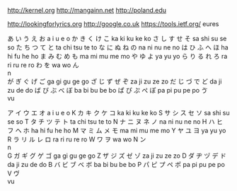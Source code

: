 http://kernel.org http://mangainn.net http://poland.edu 

http://lookingforlyrics.org http://google.co.uk https://tools.ietf.org/  eures


あ	い	う	え	お
a	i	u	e	o
 か	き	く	け	こ
ka	ki	ku	ke	ko
 さ	し	す	せ	そ
sa	shi	su	se	so
 た	ち	つ	て	と
ta	chi	tsu	te	to
	な	に	ぬ	ね	の
na	ni	nu	ne	no
	は	ひ	ふ	へ	ほ
ha	hi	fu	he	ho
ま	み	む	め	も
ma	mi	mu	me	mo
 や		ゆ		よ
ya		yu		yo
	ら	り	る	れ	ろ
ra	ri	ru	re	ro
わ				を
wa				wo
ん				
n				
	が	ぎ	ぐ	げ	ご
ga	gi	gu	ge	go
	ざ	じ	ず	ぜ	ぞ
za	ji	zu	ze	zo
	だ	じ	づ	で	ど
da	ji	zu	de	do
 ば	び	ぶ	べ	ぼ
ba	bi	bu	be	bo
ぱ	ぴ	ぷ	ぺ	ぽ
pa	pi	pu	pe	po
ゔ		
vu

ア	イ	ウ	エ	オ
a	i	u	e	o
K	カ	キ	ク	ケ	コ
ka	ki	ku	ke	ko
S	サ	シ	ス	セ	ソ
sa	shi	su	se	so
T	タ	チ	ツ	テ	ト
ta	chi	tsu	te	to
N	ナ	ニ	ヌ	ネ	ノ
na	ni	nu	ne	no
H	ハ	ヒ	フ	ヘ	ホ
ha	hi	fu	he	ho
M	マ	ミ	ム	メ	モ
ma	mi	mu	me	mo
Y	ヤ		ユ		ヨ
ya		yu		yo
R	ラ	リ	ル	レ	ロ
ra	ri	ru	re	ro
W	ワ				ヲ
wa				wo
N	ン				
n				
G	ガ	ギ	グ	ゲ	ゴ
ga	gi	gu	ge	go
Z	ザ	ジ	ズ	ゼ	ゾ
za	ji	zu	ze	zo
D	ダ	ヂ	ヅ	デ	ド
da	ji	zu	de	do
B	バ	ビ	ブ	ベ	ボ
ba	bi	bu	be	bo
P	パ	ピ	プ	ペ	ポ
pa	pi	pu	pe	po
V			ヴ		
vu		



